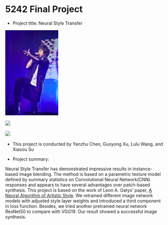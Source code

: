 # 5242 Final Project

+ Project title: Neural Style Transfer

![ ](https://github.com/chenyanzhu43/Image-Synthesis/blob/master/figs/content.png)

![ ](../Image-Synthesis/figs/style.png)

![ ](../Image-Synthesis/figs/result.png)

+ This project is conducted by Yanzhu Chen, Guoyong Xu, Lulu Wang, and Xiaoou Su

+ Project summary: 

Neural Style Transfer has demonstrated impressive results in instance-based image blending. The method is based on a parametric texture model defined by summary statistics on Convolutional Neural Network(CNN) responses and appears to have several advantages over patch-based synthesis. This project is based on the work of Leon A. Gatys’ paper, [A Neural Algorithm of
Artistic Style](https://www.cv-foundation.org/openaccess/content_cvpr_2016/papers/Gatys_Image_Style_Transfer_CVPR_2016_paper.pdf). We retrained different image network models with adjusted style layer weights and introduced a third component in loss function. Besides, we tried
another pretrained neural network ResNet50 to compare with VGG19. Our result showed a successful image synthesis.

